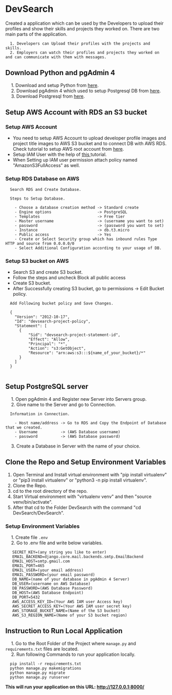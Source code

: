 # DevSearch

Created a application which can be used by the Developers to upload their profiles and show their skills and projects they worked on. There are two main parts of the application.

```
  1. Developers can Upload their profiles with the projects and skills.
  2. Employers can watch their profiles and projects they worked on and can communicate with them with messages.
```

## Download Python and pgAdmin 4

  &emsp; 1. Download and setup Python from <a href="https://www.python.org/downloads/" target="_blank">here</a>.<br/>
  &emsp; 2. Download pgAdmin 4 which used to setup Postgresql DB from <a href="https://www.pgadmin.org/download/" target="_blank">here</a>.<br/>
  &emsp; 3. Download Postgresql from <a href="https://www.postgresql.org/download/" target="_blank">here</a>.
  
## Setup AWS Account with RDS an S3 bucket

### Setup AWS Account

<ul>
  <li>You need to setup AWS Account to upload developer profile images and project title images to AWS S3 bucket and to connect DB with AWS RDS. Check tutorial to setup AWS root account from <a href="https://www.youtube.com/watch?v=FRQ9fE4fd5g" target="_blank">here</a>.</li>
  <li>Setup IAM User with the help of <a href="https://www.youtube.com/watch?v=wRzzBb18qUw" target="_blank">this </a>tutorial.</li>
  <li>When Setting up IAM user permission attach policy named "AmazonS3FullAccess" as well.</li>
</ul>

### Setup RDS Database on AWS

```
  Search RDS and Create Database.
  
  Steps to Setup Database.
  
    - Choose a database creation method -> Standard create
    - Engine options                    -> PostgreSQL
    - Templates                         -> Free tier
    - Master username                   -> (username you want to set)
    - password                          -> (password you want to set)
    - Instance                          -> db.t3.micro
    - Public access                     -> Yes
    - Create or Select Security group which has inbound rules Type HTTP and source from 0.0.0.0/0
    - Select Additional Configuration according to your usage of DB.
```

### Setup S3 bucket on AWS

<ul>
  <li>Search S3 and create S3 bucket.</li>
  <li>Follow the steps and uncheck Block all public access</li>
  <li>Create S3 bucket.</li>
  <li>After Successfully creating S3 bucket, go to permissions -> Edit Bucket policy.</li>
</ul>
  
  ```
    Add Following bucket policy and Save Changes.
    
    {
      "Version": "2012-10-17",
      "Id": "devsearch-project-policy",
      "Statement": [
        {
            "Sid": "devsearch-project-statement-id",
            "Effect": "Allow",
            "Principal": "*",
            "Action": "s3:GetObject",
            "Resource": "arn:aws:s3:::${name_of_your_bucket}/*"
        }
      ]
    }
    
  ```
  
## Setup PostgreSQL server

  &emsp; 1. Open pgAdmin 4 and Register new Server into Servers group.</br>
  &emsp; 2. Give name to the Server and go to Connection.

  ```
    Information in Connection.
      
      - Host name/address -> Go to RDS and Copy the Endpoint of Database that we created.
      - Username          -> (AWS Database username)
      - password          -> (AWS Database password)
  ```
  
  &emsp; 3. Create a Database in Server with the name of your choice.
  
## Clone the Repo and Setup Environment Variables

<ol>
  <li>Open Terminal and Install virtual environment with "pip install virtualenv" or "pip3 install virtualenv" or "python3 -n pip install virtualenv".</li>
  <li>Clone the Repo.</li>
  <li>cd to the root directory of the repo.</li>
  <li>Start Virtual environment with "virtualenv venv" and then "source venv/bin/activate".</li>
  <li>After that cd to the Folder DevSearch with the command "cd DevSearch/DevSearch".</li>

</ol>

### Setup Environment Variables

  &emsp; 1. Create file ```.env```<br/>
  &emsp; 2. Go to .env file and write below variables.
  
  ```
     SECRET_KEY=(any string you like to enter)
     EMAIL_BACKEND=django.core.mail.backends.smtp.EmailBackend
     EMAIL_HOST=smtp.gmail.com
     EMAIL_PORT=465
     EMAIL_USER=(your email address)
     EMAIL_PASSWORD=(your email password)
     DB_NAME=(name of your database in pgAdmin 4 Server)
     DB_USER=(username on AWS Database)
     DB_PASSWORD=(AWS Database Password)
     DB_HOST=(AWS Database Endpoint)
     DB_PORT=5432
     AWS_ACCESS_KEY_ID=(Your AWS IAM user Access key)
     AWS_SECRET_ACCESS_KEY=(Your AWS IAM user secret key)
     AWS_STORAGE_BUCKET_NAME=(Name of the S3 bucket)
     AWS_S3_REGION_NAME=(Name of your S3 bucket region)
  ```

## Instruction to Run Local Application

&emsp;  1. Go to the Root Folder of the Project where ```manage.py``` and ```requirements.txt``` files are located.<br/>
&emsp;  2. Run following Commands to run your application locally.
```
  pip install -r requirements.txt
  python manage.py makemigrations
  python manage.py migrate
  python manage.py runserver
```

**This will run your application on this URL: http://127.0.0.1:8000/**
